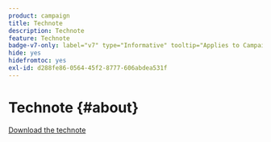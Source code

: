 ```yaml
---
product: campaign
title: Technote
description: Technote
feature: Technote
badge-v7-only: label="v7" type="Informative" tooltip="Applies to Campaign Classic v7 only"
hide: yes
hidefromtoc: yes
exl-id: d288fe86-0564-45f2-8777-606abdea531f
---
```

# Technote {#about}



[Download the technote](guidelines.pdf)
